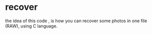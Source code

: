 # recover
the idea of this code , is how you can recover some photos in one file (RAW), using C language.

